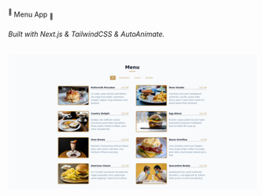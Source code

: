 <sup>🌿</sup> Menu App <sub>🌿</sub>

###### *Built with* Next.js & TailwindCSS & AutoAnimate.

![MenuApp Screenshot](./public/MenuApp.png)
